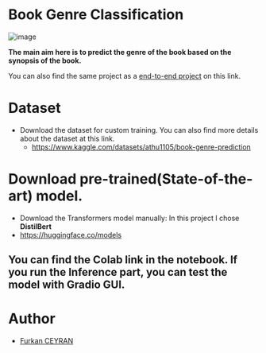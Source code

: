 # Book Genre Classification
![image](https://user-images.githubusercontent.com/75915883/198703771-e8faf717-85de-4146-81db-7b4175b886ce.png)

**The main aim here is to predict the genre of the book based on the synopsis of the book.**

You can also find the same project as a [end-to-end project](https://github.com/Cygnie/book-genre-classification) on this link.

# Dataset

* Download the dataset for custom training. You can also find more details about the dataset at this link.
  * https://www.kaggle.com/datasets/athu1105/book-genre-prediction

# Download pre-trained(State-of-the-art) model.

* Download the Transformers model manually: In this project I chose **DistilBert**
* https://huggingface.co/models

## **You can find the Colab link in the notebook. If you run the Inference part, you can test the model with Gradio GUI.**

# Author
* [Furkan CEYRAN](https://github.com/Cygnie)

